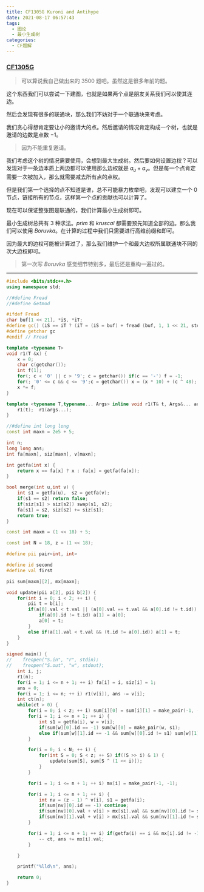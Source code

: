 ```yaml
---
title: CF1305G Kuroni and Antihype
date: 2021-08-17 06:57:43
tags:
  - 图论
  - 最小生成树
categories:
  - CF题解
---
```


### [CF1305G](https://codeforces.com/problemset/problem/1305/G)

> 可以算说我自己做出来的 $3500$ 题吧。虽然这是很多年前的题。

这个东西我们可以尝试一下建图，也就是如果两个点是朋友关系我们可以使其连边。

然后会发现有很多的联通块，那么我们不妨对于一个联通块来考虑。

我们贪心得想肯定要让小的邀请大的点。然后邀请的情况肯定构成一个树，也就是邀请的边数是点数 $-1$。

> 因为不能重复邀请。

我们考虑这个树的情况需要使用，会想到最大生成树。然后要如何设置边权？可以发现对于一条边本质上两边都可以使用那么边权就是 $a_u + a_v$。但是每一个点肯定需要一次被加入，那么就需要减去所有点的点权。

但是我们第一个选择的点不知道是谁，总不可能暴力枚举吧，发现可以建立一个 $0$ 节点，链接所有的节点，这样第一个点的贡献也可以计算了。

现在可以保证整张图是联通的，我们计算最小生成树即可。

最小生成树总共有 $3$ 种求法。$prim$ 和 $kruscal$ 都需要预先知道全部的边。那么我们可以使用 $Boruvka$。在计算的过程中我们只需要进行高维前缀和即可。

因为最大的边权可能被计算过了，那么我们维护一个和最大边权所属联通块不同的次大边权即可。

> 第一次写 $Boruvka$ 感觉细节特别多，最后还是重构一遍过的。
---

```cpp
#include <bits/stdc++.h>
using namespace std;

//#define Fread
//#define Getmod

#ifdef Fread
char buf[1 << 21], *iS, *iT;
#define gc() (iS == iT ? (iT = (iS = buf) + fread (buf, 1, 1 << 21, stdin), (iS == iT ? EOF : *iS ++)) : *iS ++)
#define getchar gc
#endif // Fread

template <typename T>
void r1(T &x) {
	x = 0;
	char c(getchar());
	int f(1);
	for(; c < '0' || c > '9'; c = getchar()) if(c == '-') f = -1;
	for(; '0' <= c && c <= '9';c = getchar()) x = (x * 10) + (c ^ 48);
	x *= f;
}

template <typename T,typename... Args> inline void r1(T& t, Args&... args) {
    r1(t);  r1(args...);
}

//#define int long long
const int maxn = 2e5 + 5;

int n;
long long ans;
int fa[maxn], siz[maxn], v[maxn];

int getfa(int x) {
    return x == fa[x] ? x : fa[x] = getfa(fa[x]);
}

bool merge(int u,int v) {
    int s1 = getfa(u),  s2 = getfa(v);
    if(s1 == s2) return false;
    if(siz[s1] > siz[s2]) swap(s1, s2);
    fa[s1] = s2, siz[s2] += siz[s1];
    return true;
}

const int maxm = (1 << 18) + 5;

const int N = 18, z = (1 << 18);

#define pii pair<int, int>

#define id second
#define val first

pii sum[maxm][2], mx[maxn];

void update(pii a[2], pii b[2]) {
    for(int i = 0; i < 2; ++ i) {
        pii t = b[i];
        if(a[0].val < t.val || (a[0].val == t.val && a[0].id != t.id)) {
            if(a[0].id != t.id) a[1] = a[0];
            a[0] = t;
        }
        else if(a[1].val < t.val && (t.id != a[0].id)) a[1] = t;
    }
}

signed main() {
//    freopen("S.in", "r", stdin);
//    freopen("S.out", "w", stdout);
    int i, j;
    r1(n);
    for(i = 1; i <= n + 1; ++ i) fa[i] = i, siz[i] = 1;
    ans = 0;
    for(i = 1; i <= n; ++ i) r1(v[i]), ans -= v[i];
    int ct(n);
    while(ct > 0) {
        for(i = 0; i < z; ++ i) sum[i][0] = sum[i][1] = make_pair(-1, -1);
        for(i = 1; i <= n + 1; ++ i) {
            int s1 = getfa(i), w = v[i];
            if(sum[w][0].id == -1) sum[w][0] = make_pair(w, s1);
            else if(sum[w][1].id == -1 && sum[w][0].id != s1) sum[w][1] = make_pair(w, s1);
        }

        for(i = 0; i < N; ++ i) {
            for(int S = 0; S < z; ++ S) if((S >> i) & 1) {
                update(sum[S], sum[S ^ (1 << i)]);
            }
        }

        for(i = 1; i <= n + 1; ++ i) mx[i] = make_pair(-1, -1);

        for(i = 1; i <= n + 1; ++ i) {
            int nv = (z - 1) ^ v[i], s1 = getfa(i);
            if(sum[nv][0].id == -1) continue;
            if(sum[nv][0].val + v[i] > mx[s1].val && sum[nv][0].id != s1) mx[s1] = sum[nv][0], mx[s1].val += v[i];
            if(sum[nv][1].val + v[i] > mx[s1].val && sum[nv][1].id != s1) mx[s1] = sum[nv][1], mx[s1].val += v[i];
        }

        for(i = 1; i <= n + 1; ++ i) if(getfa(i) == i && mx[i].id != -1 && merge(mx[i].id, i)) {
            -- ct, ans += mx[i].val;
        }

    }

    printf("%lld\n", ans);

	return 0;
}
```




